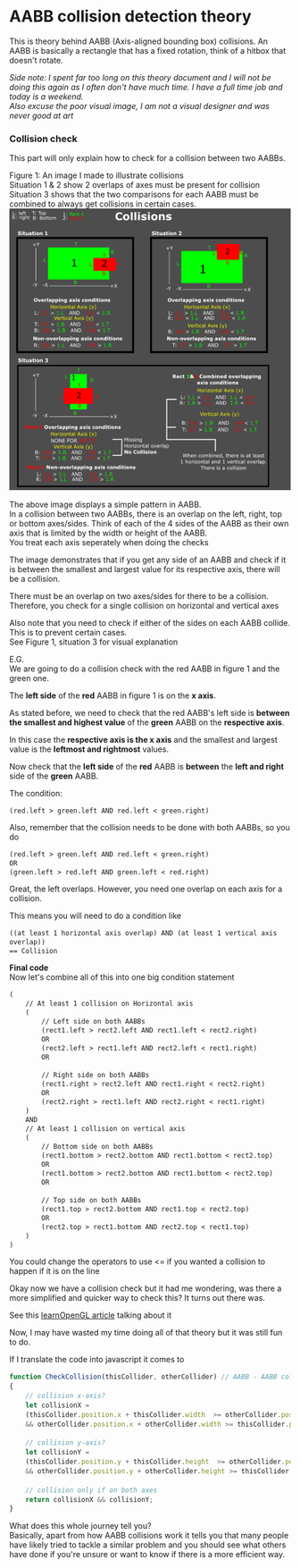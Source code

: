 # AABB collision detection theory

This is theory behind AABB (Axis-aligned bounding box) collisions. An AABB is basically a rectangle that has a fixed rotation, think of a hitbox that doesn't rotate.

*Side note: I spent far too long on this theory document and I will not be doing this again as I often don't have much time. I have a full time job and today is a weekend.  
Also excuse the poor visual image, I am not a visual designer and was never good at art*

### Collision check 
This part will only explain how to check for a collision between two AABBs.  

Figure 1: An image I made to illustrate collisions  
Situation 1 & 2 show 2 overlaps of axes must be present for collision  
Situation 3 shows that the two comparisons for each AABB must be combined to always get collisions in certain cases.  
![alt text](Collision%20demonstration%201%20illustration.png)

The above image displays a simple pattern in AABB.  
In a collision between two AABBs, there is an overlap on the left, right, top or bottom axes/sides. Think of each of the 4 sides of the AABB as their own axis that is limited by the width or height of the AABB.  
You treat each axis seperately when doing the checks

The image demonstrates that if you get any side of an AABB and check if it is between the smallest and largest value for its respective axis, there will be a collision.  

There must be an overlap on two axes/sides for there to be a collision. Therefore, you check for a single collision on horizontal and vertical axes

Also note that you need to check if either of the sides on each AABB collide. This is to prevent certain cases.  
See Figure 1, situation 3 for visual explanation

E.G.  
We are going to do a collision check with the red AABB in figure 1 and the green one.  

The **left side** of the **red** AABB in figure 1 is on the **x axis**.  

As stated before, we need to check that the red AABB's left side is **between the smallest and highest value** of the **green** AABB on the **respective axis**.  

In this case the **respective axis is the x axis** and the smallest and largest value is the **leftmost and rightmost** values.  

Now check that the **left side** of the **red** AABB is **between** the **left and right** side of the **green** AABB.  

The condition:  
```
(red.left > green.left AND red.left < green.right)
 ```

Also, remember that the collision needs to be done with both AABBs, so you do  
```
(red.left > green.left AND red.left < green.right)  
OR  
(green.left > red.left AND green.left < red.right) 
```  
  
Great, the left overlaps. However, you need one overlap on each axis for a collision.  

This means you will need to do a condition like
```
((at least 1 horizontal axis overlap) AND (at least 1 vertical axis overlap))
== Collision
```

**Final code**  
Now let's combine all of this into one big condition statement
``` 
(
    // At least 1 collision on Horizontal axis
    (
        // Left side on both AABBs
        (rect1.left > rect2.left AND rect1.left < rect2.right) 
        OR
        (rect2.left > rect1.left AND rect2.left < rect1.right)
        OR

        // Right side on both AABBs
        (rect1.right > rect2.left AND rect1.right < rect2.right)
        OR
        (rect2.right > rect1.left AND rect2.right < rect1.right)
    )
    AND
    // At least 1 collision on vertical axis
    (
        // Bottom side on both AABBs
        (rect1.bottom > rect2.bottom AND rect1.bottom < rect2.top)
        OR
        (rect1.bottom > rect2.bottom AND rect1.bottom < rect2.top)
        OR

        // Top side on both AABBs
        (rect1.top > rect2.bottom AND rect1.top < rect2.top)
        OR
        (rect2.top > rect1.bottom AND rect2.top < rect1.top)
    )
)
```

You could change the operators to use <= if you wanted a collision to happen if it is on the line  

Okay now we have a collision check but it had me wondering, was there a more simplified and quicker way to check this? It turns out there was.  

See this [learnOpenGL article](https://learnopengl.com/In-Practice/2D-Game/Collisions/Collision-detection) talking about it  

Now, I may have wasted my time doing all of that theory but it was still fun to do.  

If I translate the code into javascript it comes to
``` Javascript
function CheckCollision(thisCollider, otherCollider) // AABB - AABB collision
{
    // collision x-axis?
    let collisionX = 
    (thisCollider.position.x + thisCollider.width  >= otherCollider.position.x 
    && otherCollider.position.x + otherCollider.width >= thisCollider.position.x);
    
    // collision y-axis?
    let collisionY = 
    (thisCollider.position.y + thisCollider.height  >= otherCollider.position.y 
    && otherCollider.position.y + otherCollider.height >= thisCollider.position.y);

    // collision only if on both axes
    return collisionX && collisionY;
}  
```

What does this whole journey tell you?  
Basically, apart from how AABB collisions work it tells you that many people have likely tried to tackle a similar problem and you should see what others have done if you're unsure or want to know if there is a more efficient way.